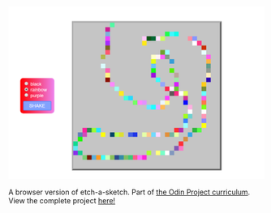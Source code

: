 ![etch-a-sketch-preview](etch-a-sketch.png)

A browser version of etch-a-sketch. Part of [the Odin Project curriculum](https://www.theodinproject.com/courses/web-development-101/lessons/etch-a-sketch-project). View the complete project [here!](https://marybcheung.github.io/etch-a-sketch/)
